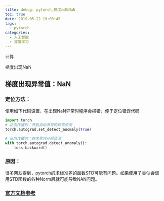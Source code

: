 ```yaml
---
title: debug: pytorch_梯度出现NaN
toc: true
date: 2019-05-22 19:00:45
tags: 
  - pytorch
categories:
  - 人工智能
  - 深度学习
---
```


计算

梯度出现NaN



## 梯度出现异常值：NaN

### 定位方法：

使用如下代码设置，在出现NaN异常时程序会报错，便于定位错误代码

```python
import torch
# 正向传播时：开启自动求导的异常侦测
torch.autograd.set_detect_anomaly(True)

# 反向传播时：在求导时开启侦测
with torch.autograd.detect_anomaly():
	loss.backward()
```

### 原因：

很多网友提到，pytorch的求标准差的函数STD可能有问题。如果使用了类似会调用STD函数的各种Norm层就可能导致NAN问题。

### [官方文档参考](https://pytorch.org/docs/stable/autograd.html#torch.autograd.detect_anomaly)